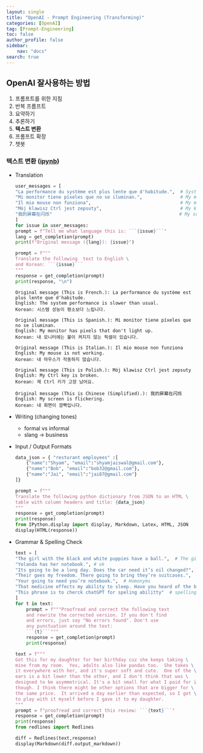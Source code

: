 ```yaml
---
layout: single
title: "OpenAI - Prompt Engineering (Transforming)"
categories: [OpenAI]
tag: [Prompt-Engineering]
toc: false
author_profile: false
sidebar:
    nav: "docs"
search: true
---
```




## OpenAI 잘사용하는 방법 

1. 프롬프트를 위한 지침
2. 반복 프롬프트
3. 요약하기
4. 추론하기
5. **텍스트 변환**
6. 프롬프트 확장
7. 챗봇 


### 텍스트 변환 ([ipynb](https://colab.research.google.com/drive/110CDWTIkuBMCQcAnzGvVSyK4oDnXMVia?usp=sharing))

- Translation 
    ```python
    user_messages = [
    "La performance du système est plus lente que d'habitude.",  # System performance is slower than normal         
    "Mi monitor tiene píxeles que no se iluminan.",              # My monitor has pixels that are not lighting
    "Il mio mouse non funziona",                                 # My mouse is not working
    "Mój klawisz Ctrl jest zepsuty",                             # My keyboard has a broken control key
    "我的屏幕在闪烁"                                               # My screen is flashing
    ] 
    for issue in user_messages:
    prompt = f"Tell me what language this is: ```{issue}```"
    lang = get_completion(prompt)
    print(f"Original message ({lang}): {issue}")

    prompt = f"""
    Translate the following  text to English \
    and Korean: ```{issue}```
    """
    response = get_completion(prompt)
    print(response, "\n")
    ```
    ```
    Original message (This is French.): La performance du système est plus lente que d'habitude.
    English: The system performance is slower than usual.
    Korean: 시스템 성능이 평소보다 느립니다. 

    Original message (This is Spanish.): Mi monitor tiene píxeles que no se iluminan.
    English: My monitor has pixels that don't light up.
    Korean: 내 모니터에는 불이 켜지지 않는 픽셀이 있습니다. 

    Original message (This is Italian.): Il mio mouse non funziona
    English: My mouse is not working.
    Korean: 내 마우스가 작동하지 않습니다. 

    Original message (This is Polish.): Mój klawisz Ctrl jest zepsuty
    English: My Ctrl key is broken.
    Korean: 제 Ctrl 키가 고장 났어요. 

    Original message (This is Chinese (Simplified).): 我的屏幕在闪烁
    English: My screen is flickering.
    Korean: 내 화면이 깜빡입니다. 
    ```

- Writing (changing tones)
    - formal vs informal 
    - slang -> business 
- Input / Output Formats 
    ```python
    data_json = { "resturant employees" :[ 
        {"name":"Shyam", "email":"shyamjaiswal@gmail.com"},
        {"name":"Bob", "email":"bob32@gmail.com"},
        {"name":"Jai", "email":"jai87@gmail.com"}
    ]}

    prompt = f"""
    Translate the following python dictionary from JSON to an HTML \
    table with column headers and title: {data_json}
    """
    response = get_completion(prompt)
    print(response)
    from IPython.display import display, Markdown, Latex, HTML, JSON
    display(HTML(response))
    ```
- Grammar & Spelling Check 
    ```python
    text = [ 
    "The girl with the black and white puppies have a ball.",  # The girl has a ball.
    "Yolanda has her notebook.", # ok
    "Its going to be a long day. Does the car need it’s oil changed?",  # Homonyms
    "Their goes my freedom. There going to bring they’re suitcases.",  # Homonyms
    "Your going to need you’re notebook.",  # Homonyms
    "That medicine effects my ability to sleep. Have you heard of the butterfly affect?", # Homonyms
    "This phrase is to cherck chatGPT for speling abilitty"  # spelling
    ]
    for t in text:
        prompt = f"""Proofread and correct the following text
        and rewrite the corrected version. If you don't find
        and errors, just say "No errors found". Don't use 
        any punctuation around the text:
        ```{t}```"""
        response = get_completion(prompt)
        print(response)
    ```
    ```python
    text = f"""
    Got this for my daughter for her birthday cuz she keeps taking \
    mine from my room.  Yes, adults also like pandas too.  She takes \
    it everywhere with her, and it's super soft and cute.  One of the \
    ears is a bit lower than the other, and I don't think that was \
    designed to be asymmetrical. It's a bit small for what I paid for it \
    though. I think there might be other options that are bigger for \
    the same price.  It arrived a day earlier than expected, so I got \
    to play with it myself before I gave it to my daughter.
    """
    prompt = f"proofread and correct this review: ```{text}```"
    response = get_completion(prompt)
    print(response)
    from redlines import Redlines

    diff = Redlines(text,response)
    display(Markdown(diff.output_markdown))
    ```